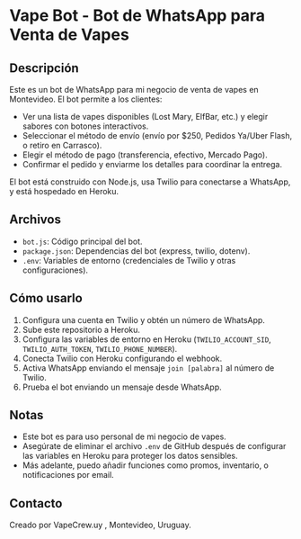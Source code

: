 # Vape Bot - Bot de WhatsApp para Venta de Vapes

## Descripción
Este es un bot de WhatsApp para mi negocio de venta de vapes en Montevideo. El bot permite a los clientes:
- Ver una lista de vapes disponibles (Lost Mary, ElfBar, etc.) y elegir sabores con botones interactivos.
- Seleccionar el método de envío (envío por $250, Pedidos Ya/Uber Flash, o retiro en Carrasco).
- Elegir el método de pago (transferencia, efectivo, Mercado Pago).
- Confirmar el pedido y enviarme los detalles para coordinar la entrega.

El bot está construido con Node.js, usa Twilio para conectarse a WhatsApp, y está hospedado en Heroku.

## Archivos
- `bot.js`: Código principal del bot.
- `package.json`: Dependencias del bot (express, twilio, dotenv).
- `.env`: Variables de entorno (credenciales de Twilio y otras configuraciones).

## Cómo usarlo
1. Configura una cuenta en Twilio y obtén un número de WhatsApp.
2. Sube este repositorio a Heroku.
3. Configura las variables de entorno en Heroku (`TWILIO_ACCOUNT_SID`, `TWILIO_AUTH_TOKEN`, `TWILIO_PHONE_NUMBER`).
4. Conecta Twilio con Heroku configurando el webhook.
5. Activa WhatsApp enviando el mensaje `join [palabra]` al número de Twilio.
6. Prueba el bot enviando un mensaje desde WhatsApp.

## Notas
- Este bot es para uso personal de mi negocio de vapes.
- Asegúrate de eliminar el archivo `.env` de GitHub después de configurar las variables en Heroku para proteger los datos sensibles.
- Más adelante, puedo añadir funciones como promos, inventario, o notificaciones por email.

## Contacto
Creado por VapeCrew.uy , Montevideo, Uruguay.
